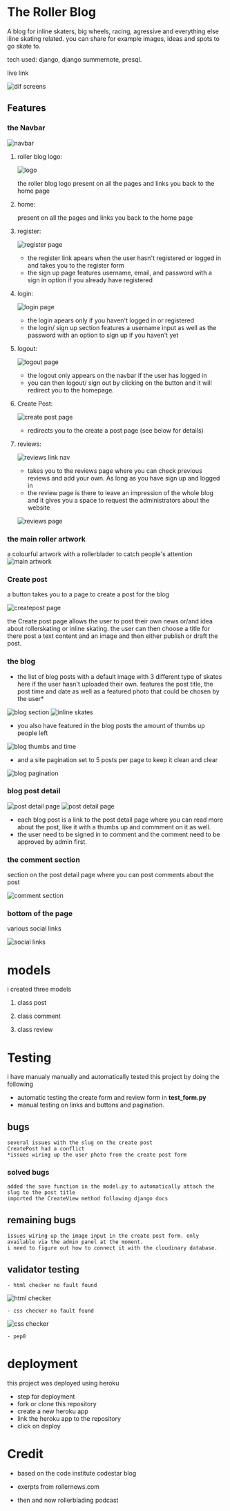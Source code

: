 # The Roller Blog



A blog for inline skaters, big wheels, racing, agressive and everything else iline skating related.
you can share for example images, ideas and spots to go skate to.

tech used: django, django summernote, presql.



live link

![dif screens](static/photos/isitresponsive.png)


## Features


### the Navbar

![navbar](/static/photos/navbar.png)

1. roller blog logo:

    ![logo](/static/photos/rollerblog-logo-nav.png)

    the roller blog logo present on all the pages and links you back to the home page
    
2. home:

    present on all the pages and links you back to the home page

3. register:



    ![register page](/static/photos/sign-up-form.png)

    - the register link apears when the user hasn't registered or logged in and takes you to the register form
    - the sign up page features username, email, and password with a sign in option if you already have registered
    

4. login:

    ![login page](/static/photos/sign-in-form.png)

    - the login apears only if you haven't logged in or registered
    - the login/ sign up section features a username input as well as the password with an option to sign up if        you haven't yet 
    

5. logout:

    ![logout page](/static/photos/sign-out-form.png)

    - the logout only appears on the navbar if the user has logged in
    - you can then logout/ sign out by clicking on the button and it will redirect you to the homepage.
    

6. Create Post:

    ![create post page](/static/photos/create-post-nav.png)

    - redirects you to the create a post page (see below for details)
    
6. reviews:

    ![reviews link nav](/static/photos/reviews.png)

    - takes you to the reviews page where you can check previous reviews and add your own. As long as you have sign up and logged in
    - the review page is there to leave an impression of the whole blog and it gives you a space to request the administrators about the website
    
    ![reviews page](/static/photos/reviews-form.png)


### the main roller artwork

a colourful artwork with a rollerblader
to catch people's attention
![main artwork](https://www.gannett-cdn.com/presto/2022/08/04/USAT/a331028a-368e-41d7-9590-01f23a2afdfe-herosolcotti.PNG?crop=2987,1681,x12,y0&width=2560) 

### Create post

a button takes you to a page to create a post for the blog

![createpost page](/static/photos/create-post-form.png)

the Create post page allows the user to post their own news or/and idea about rollerskating or inline skating.
the user can then choose a title for there post a text content and an image and then either publish or draft the post.

### the blog

- the list of blog posts with a default image with 3 different type of skates
    here if the user hasn't uploaded their own.
    features the post title, the post time and date as well as a featured photo that could be chosen by the user*

![blog section](/static/photos/theblog.png)
![inline skates](https://pyxis.nymag.com/v1/imgs/d74/27b/7702abdc8a039a96b13eec053c1afca3fc-bic-rollerblades.jpg)

- you also have featured in the blog posts the amount of thumbs up people left

![blog thumbs and time](/static/photos/thumbs-up-dates-time.png)

- and a site pagination set to 5 posts per page to keep it clean and clear

![blog pagination](/static/photos/nextpage.png)


### blog post detail

![post detail page](/static/photos/post-detail-part-1.png)
![post detail page](/static/photos/post-detail-part-2.png)


- each blog post is a link to the post detail page where you can read more about the post, like it with a thumbs up and commment on it as well.
- the user need to be signed in to comment and the comment need to be approved by admin first. 

### the comment section

section on the post detail page where you can post comments about the post

![comment section](/static/photos/comments.png)

### bottom of the page

various social links 

![social links](/static/photos/bottom-links.png)



# models

i created three models

1. class post 

2. class comment 

3. class review



# Testing

i have manualy manually and automatically tested this project by doing the following

* automatic testing the create form and review form in **test_form.py**
* manual testing on links and buttons and pagination.

## bugs
    several issues with the slug on the create post
    CreatePost had a conflict
    *issues wiring up the user photo from the create post form 


### solved bugs
    added the save function in the model.py to automatically attach the slug to the post title
    imported the CreateView method following django docs 




## remaining bugs
    issues wiring up the image input in the create post form. only available via the admin panel at the moment.
    i need to figure out how to connect it with the cloudinary database.

## validator testing
    - html checker no fault found
![html checker](/static/photos/html-checker.png)

    - css checker no fault found
![css checker](/static/photos/Css-checker.png)


    - pep8





# deployment


this project was deployed using heroku

* step for deployment
 * fork or clone this repository
 * create a new heroku app
 * link the heroku app to the repository
 * click on deploy







# Credit

* based on the code institute codestar blog

* exerpts from rollernews.com

* then and now rollerblading podcast



